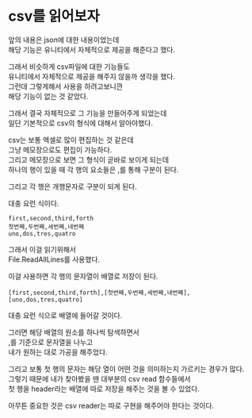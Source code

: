 # csv를 읽어보자

앞의 내용은 json에 대한 내용이었는데  
해당 기능은 유니티에서 자체적으로 제공을 해준다고 했다.  

그래서 비슷하게 csv파일에 대한 기능들도  
유니티에서 자체적으로 제공을 해주지 않을까 생각을 했다.  
그런데 그렇게해서 사용을 하려고보니깐  
해당 기능이 없는 것 같았다.  

그래서 결국 자체적으로 그 기능을 만들어주게 되었는데  
일단 기본적으로 csv의 형식에 대해서 알아야했다.  

csv는 보통 엑셀로 많이 편집하는 것 같은데  
그냥 메모장으로도 편집이 가능하다.  
그리고 메모장으로 보면 그 형식이 곧바로 보이게 되는데  
하나의 행이 있을 때 각 행의 요소들은 ,를 통해 구분이 된다.  

그리고 각 행은 개행문자로 구분이 되게 된다.  

대충 요런 식이다.  

```
first,second,third,forth
첫번째,두번째,세번째,네번째
uno,dos,tres,quatro
```

그래서 이걸 읽기위해서  
File.ReadAllLines를 사용했다.  

이걸 사용하면 각 행의 문자열이 배열로 저장이 된다.  

```
[first,second,third,forth],[첫번째,두번째,세번째,네번째],[uno,dos,tres,quatro]
```

대충 요런 식으로 배열에 들어갈 것이다.  

그러면 해당 배열의 원소를 하나씩 탐색하면서  
,를 기준으로 문자열을 나누고  
내가 원하는 대로 가공을 해주었다.  

그리고 보통 첫 행의 문자는 해당 열이 어떤 것을 의미하는지 가르키는 경우가 많다.  
그렇기 때문에 내가 찾아봤을 땐 대부분의 csv read 함수들에서  
첫 행을 header라는 배열에 따로 저장을 해주는 것을 볼 수 있었다.  

아무튼 중요한 것은 csv reader는 따로 구현을 해주어야 한다는 것이다.  